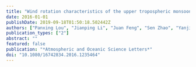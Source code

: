 ```yaml
---
title: "Wind rotation characteristics of the upper tropospheric monsoon over the central and eastern tropical Pacific"
date: 2016-01-01
publishDate: 2019-09-18T01:50:18.502442Z
authors: ["Panxing Lou", "Jianping Li", "Juan Feng", "Sen Zhao", "Yanjie Li"]
publication_types: ["2"]
abstract: ""
featured: false
publication: "*Atmospheric and Oceanic Science Letters*"
doi: "10.1080/16742834.2016.1235464"
---
```


